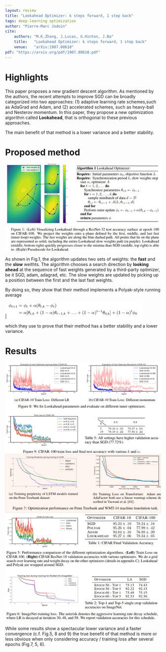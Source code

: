 ```yaml
---
layout: review
title: "Lookahead Optimizer: k steps forward, 1 step back"
tags: deep-learning optimization 
author: "Pierre-Marc Jodoin"
cite:
    authors: "M.K.Zhang, J.Lucas, G.Hinton, J.Ba"
    title:   "Lookahead Optimizer: k steps forward, 1 step back"
    venue:   "arXiv:1907.08610"
pdf: "https://arxiv.org/pdf/1907.08610.pdf"
---
```



# Highlights
This paper proposes a new gradient descent algorithm.  As mentioned by the authors, the recent attempts to improve SGD can be broadly categorized into two approaches: (1) adaptive learning rate schemes,such as AdaGrad and Adam, and (2) accelerated schemes, such as heavy-ball and Nesterov momentum. In this paper, they propose a new optimization algorithm called **Lookahead**, that is orthogonal to these previous approaches.

The main benefit of that method is a lower variance and a better stability.

# Proposed method

![](/article/images/lookahead/sc01.jpg)

As shown in Fig.1, the algorithm updates two sets of weights: the **fast** and the **slow** weithts. The algorithm chooses a search direction by **looking ahead** at the sequence of fast weights generated by a third-party optimizer, be it SGD, adam, adagrad, etc.  The slow weights are updated by picking up a position between the first and the last fast weights.

By doing so, they show that their method implements a Polyak-style running average

|![](/article/images/lookahead/sc02.jpg) 

which they use to prove that their method has a better stability and a lower variance.



# Results


![](/article/images/lookahead/sc03.jpg)
![](/article/images/lookahead/sc04.jpg)
![](/article/images/lookahead/sc05.jpg)

While some results show a spectacular lower variance and a faster convergence (c.f. Fig.5, 8 and 9) the true benefit of that method  is more or less  obvious when only considering accuracy / training loss after several epochs (Fig.7, 5, 6).

